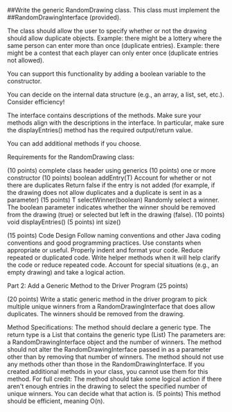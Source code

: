 ##Write the generic RandomDrawing class. This class must implement the
##RandomDrawingInterface (provided).

The class should allow the user to specify whether or not the 
drawing should allow duplicate objects.
    Example: there might be a lottery where the same person can enter 
    more than once (duplicate entries).
    Example: there might be a contest that each player can 
    only enter once (duplicate entries not allowed). 
    
You can support this functionality by adding a boolean variable to the constructor.

You can decide on the internal data structure (e.g., an array, a list, set, etc.).
    Consider efficiency!
    
The interface contains descriptions of the methods. 
    Make sure your methods align with the descriptions in the interface.
    In particular, make sure the displayEntries() method has 
        the required output/return value.
        
You can add additional methods if you choose.


Requirements for the RandomDrawing class:

(10 points) complete class header using generics
(10 points) one or more constructor 
(10 points) boolean addEntry(T)
    Account for whether or not there are duplicates
    Return false if the entry is not added (for example, if the drawing does not 
    allow duplicates and a duplicate is sent in as a parameter)
(15 points) T selectWinner(boolean)
Randomly select a winner.
    The boolean parameter indicates whether the winner 
    should be removed from the drawing (true) or selected 
    but left in the drawing (false).
(10 points) void displayEntries() 
(5 points) int size()

(15 points) Code Design 
Follow naming conventions and other Java coding conventions and good programming practices.
Use constants when appropriate or useful.
Properly indent and format your code.
Reduce repeated or duplicated code.
Write helper methods when it will help clarify the code or reduce repeated code.
Account for special situations (e.g., an empty drawing) and take a logical action.

Part 2: Add a Generic Method to the Driver Program (25 points)

(20 points) Write a static generic method in the driver program to 
pick multiple unique winners from a RandomDrawingInterface that does allow duplicates. 
The winners should be removed from the drawing.

Method Specifications:
The method should declare a generic type.
The return type is a List that contains the generic type (List<T>)
The parameters are: a RandomDrawingInterface<T> object and the number of winners.
The method should not alter the RandomDrawingInterface passed in as a parameter other than by removing that number of winners.
The method should not use any methods other than those in the RandomDrawingInterface.
If you created additional methods in your class, you cannot use them for this method.
For full credit:
The method should take some logical action if there aren't enough entries in the drawing to select the specified number of unique winners. You can decide what that action is.
(5 points) This method should be efficient, meaning O(n).